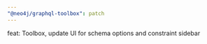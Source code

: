 ```yaml
---
"@neo4j/graphql-toolbox": patch
---
```


feat: Toolbox, update UI for schema options and constraint sidebar
